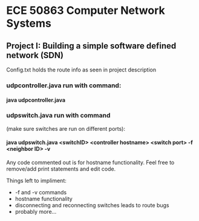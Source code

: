 # ECE  50863 Computer Network Systems
## Project I: Building a simple software defined network (SDN)

Config.txt holds the route info as seen in project description

### udpcontroller.java run with command:
#### java udpcontroller.java

### udpswitch.java run with command 
(make sure switches are run on different ports):
#### java udpswitch.java \<switchID> \<controller hostname> \<switch port> -f \<neighbor ID> -v
  


Any code commented out is for hostname functionality. Feel free to remove/add print statements and edit code.


Things left to impliment:
- -f and -v commands
- hostname functionality
- disconnecting and reconnecting switches leads to route bugs
- probably more...
